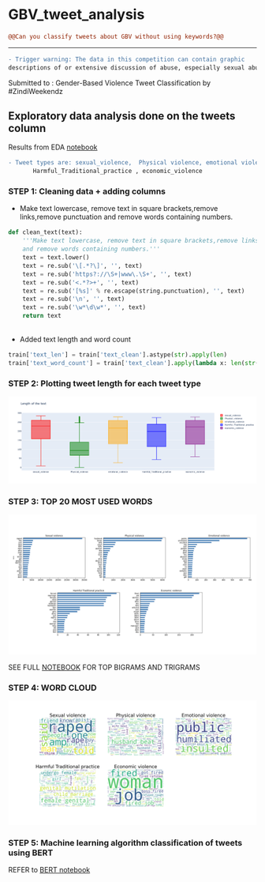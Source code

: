 # GBV_tweet_analysis

```diff
@@Can you classify tweets about GBV without using keywords?@@
```
---

```diff
- Trigger warning: The data in this competition can contain graphic 
descriptions of or extensive discussion of abuse, especially sexual abuse or torture.
```


Submitted to :  Gender-Based Violence Tweet Classification by #ZindiWeekendz



## Exploratory data analysis done on the tweets column
Results from EDA [notebook](https://github.com/Olayile/GBV_tweet_analysis/blob/main/analysis_of_GBV_tweets.ipynb)


```diff
- Tweet types are: sexual_violence,  Physical violence, emotional violence,
       Harmful_Traditional_practice , economic_violence
```


### STEP 1: Cleaning data + adding columns
- Make text lowercase, remove text in square brackets,remove links,remove punctuation
    and remove words containing numbers.
```py
def clean_text(text):
    '''Make text lowercase, remove text in square brackets,remove links,remove punctuation
    and remove words containing numbers.'''
    text = text.lower()
    text = re.sub('\[.*?\]', '', text)
    text = re.sub('https?://\S+|www\.\S+', '', text)
    text = re.sub('<.*?>+', '', text)
    text = re.sub('[%s]' % re.escape(string.punctuation), '', text)
    text = re.sub('\n', '', text)
    text = re.sub('\w*\d\w*', '', text)
    return text
    
 ```
 
 - Added text length and word count
 ```py
train['text_len'] = train['text_clean'].astype(str).apply(len)
train['text_word_count'] = train['text_clean'].apply(lambda x: len(str(x).split()))
```

### STEP 2: Plotting tweet length for each tweet type
 
 ![alt text](https://github.com/Olayile/GBV_tweet_analysis/blob/main/newplot.png)
 
 
 ### STEP 3: TOP 20 MOST USED WORDS
 
 ![alt text](https://github.com/Olayile/GBV_tweet_analysis/blob/main/UNI.001.jpeg)
 
 SEE FULL [NOTEBOOK](https://github.com/Olayile/GBV_tweet_analysis/blob/main/analysis_of_GBV_tweets.ipynb) FOR TOP BIGRAMS AND TRIGRAMS
 
 
 ### STEP 4: WORD CLOUD 
  
 ![alt text](https://github.com/Olayile/GBV_tweet_analysis/blob/main/word_cloud.png)
 

 
 ### STEP 5: Machine learning algorithm classification of tweets using BERT
 
 REFER to [BERT notebook](https://github.com/Olayile/GBV_tweet_analysis/blob/main/bert_4.ipynb)
